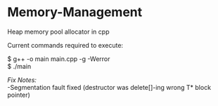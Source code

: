 # Memory-Management
Heap memory pool allocator in cpp

Current commands required to execute:  

$ g++ -o main main.cpp -g -Werror  
$ ./main  

*Fix Notes:*  
-Segmentation fault fixed (destructor was delete[]-ing wrong T* block pointer)
